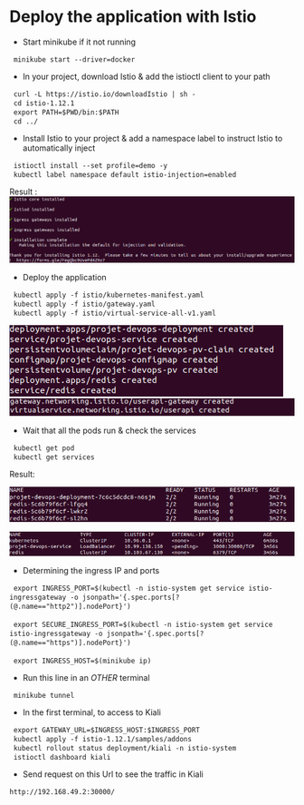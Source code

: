 # Deploy the application with Istio

- Start minikube if it not running

```
 minikube start --driver=docker
```

- In your project, download Istio & add the istioctl client to your path

```
 curl -L https://istio.io/downloadIstio | sh -
 cd istio-1.12.1
 export PATH=$PWD/bin:$PATH
 cd ../
```

- Install Istio to your project & add a namespace label to instruct Istio to automatically inject

```
 istioctl install --set profile=demo -y
 kubectl label namespace default istio-injection=enabled
```

Result :
![InstallIstioResult](/img/IstioInstallresult.png)

- Deploy the application

```
 kubectl apply -f istio/kubernetes-manifest.yaml
 kubectl apply -f istio/gateway.yaml
 kubectl apply -f istio/virtual-service-all-v1.yaml
```

![DeployementResult](/img/DeployementResult.png)
![DeployementResult1](/img/Depl.png)

- Wait that all the pods run & check the services

```
 kubectl get pod
 kubectl get services
```

Result:

![GetPod](/img/GetPodResult.png)

![GetServices](/img/GetSvcResult.png)

- Determining the ingress IP and ports

```
 export INGRESS_PORT=$(kubectl -n istio-system get service istio-ingressgateway -o jsonpath='{.spec.ports[?(@.name=="http2")].nodePort}')

 export SECURE_INGRESS_PORT=$(kubectl -n istio-system get service istio-ingressgateway -o jsonpath='{.spec.ports[?(@.name=="https")].nodePort}')

 export INGRESS_HOST=$(minikube ip)

```

- Run this line in an _OTHER_ terminal

```
 minikube tunnel
```

- In the first terminal, to access to Kiali

```
 export GATEWAY_URL=$INGRESS_HOST:$INGRESS_PORT
 kubectl apply -f istio-1.12.1/samples/addons
 kubectl rollout status deployment/kiali -n istio-system
 istioctl dashboard kiali
```

- Send request on this Url to see the traffic in Kiali
```
http://192.168.49.2:30000/
```

